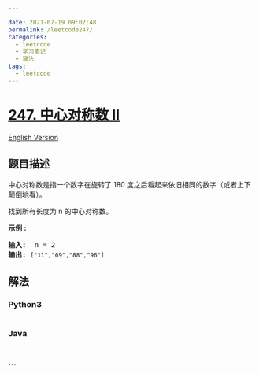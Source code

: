 ```yaml
---

date: 2021-07-19 09:02:48
permalink: /leetcode247/
categories:
  - leetcode
  - 学习笔记
  - 算法  
tags:
  - leetcode
---
```

# [247. 中心对称数 II](https://leetcode-cn.com/problems/strobogrammatic-number-ii)

[English Version](https://cdn.jsdelivr.net/gh/doocs/leetcode@main/solution/0200-0299/0247.Strobogrammatic%20Number%20II/README_EN.md)

## 题目描述

<!-- 这里写题目描述 -->

<p>中心对称数是指一个数字在旋转了&nbsp;180 度之后看起来依旧相同的数字（或者上下颠倒地看）。</p>

<p>找到所有长度为 n 的中心对称数。</p>

<p><strong>示例</strong> <strong>:</strong></p>

<pre><strong>输入:</strong>  n = 2
<strong>输出:</strong> <code>[&quot;11&quot;,&quot;69&quot;,&quot;88&quot;,&quot;96&quot;]</code>
</pre>


## 解法

<!-- 这里可写通用的实现逻辑 -->

<!-- tabs:start -->

### **Python3**

<!-- 这里可写当前语言的特殊实现逻辑 -->

```python

```

### **Java**

<!-- 这里可写当前语言的特殊实现逻辑 -->

```java

```

### **...**

```

```

<!-- tabs:end -->

